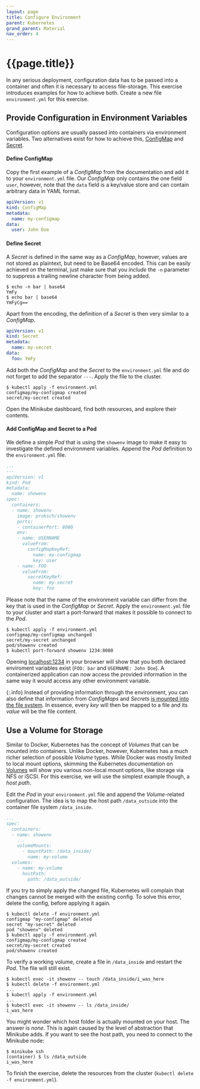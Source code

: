 ```yaml
---
layout: page
title: Configure Environment
parent: Kubernetes
grand_parent: Material
nav_order: 4
---
```


# {{page.title}}

In any serious deployment, configuration data has to be passed into a container and often it is necessary to access file-storage.
This exercise introduces examples for how to achieve both.
Create a new file `environment.yml` for this exercise.


## Provide Configuration in Environment Variables

Configuration options are usually passed into containers via environment variables.
Two alternatives exist for how to achieve this, [ConfigMap][k8s-configmap] and [Secret][k8s-secret].

[k8s-configmap]: https://kubernetes.io/docs/concepts/configuration/configmap/
[k8s-secret]: https://kubernetes.io/docs/concepts/configuration/secret/

#### Define ConfigMap

Copy the first example of a *ConfigMap* from the documentation and add it to your `environment.yml` file.
Our *ConfigMap* only contains the one field `user`, however, note that the `data` field is a key/value store and can contain arbitrary data in YAML format.

```yml
apiVersion: v1
kind: ConfigMap
metadata:
  name: my-configmap
data:
  user: John Doe
```

#### Define Secret

A *Secret* is defined in the same way as a *ConfigMap*, however, values are not stored as plaintext, but need to be Base64 encoded.
This can be easily achieved on the terminal, just make sure that you *include* the `-n` parameter to suppress a trailing newline character from being added.

    $ echo -n bar | base64
    YmFy
    $ echo bar | base64
    YmFyCg==

Apart from the encoding, the definition of a *Secret* is then very similar to a *ConfigMap*.

```yml
apiVersion: v1
kind: Secret
metadata:
  name: my-secret
data:
  foo: YmFy
```

Add both the *ConfigMap* and the *Secret* to the `environment.yml` file and do not forget to add the separator `---`.
Apply the file to the cluster.

    $ kubectl apply -f environment.yml
    configmap/my-configmap created
    secret/my-secret created

Open the Minikube dashboard, find both resources, and explore their contents.


#### Add ConfigMap and Secret to a Pod

We define a simple *Pod* that is using the `showenv` image to make it easy to investigate the defined environment variables.
Append the *Pod* definition to the `environment.yml` file.

```yml
...
---
apiVersion: v1
kind: Pod
metadata:
  name: showenv
spec:
  containers:
  - name: showenv
    image: proksch/showenv
    ports:
    - containerPort: 8080
    env:
    - name: USERNAME
      valueFrom:
        configMapKeyRef:
          name: my-configmap
          key: user
    - name: FOO
      valueFrom:
        secretKeyRef:
          name: my-secret
          key: foo
```

Please note that the name of the environment variable can differ from the key that is used in the *ConfigMap* or *Secret*.
Apply the `environment.yml` file to your cluster and start a port-forward that makes it possible to connect to the *Pod*.

    $ kubectl apply -f environment.yml
    configmap/my-configmap unchanged
    secret/my-secret unchanged
    pod/showenv created
    $ kubectl port-forward showenv 1234:8080

Opening [localhost:1234](http://localhost:1234/) in your browser will show that you both declared enviroment variables exist (`FOO: bar` and `USERNAME: John Doe`).
A containerized application can now access the provided information in the same way it would access any other environment variable.

{:.info}
Instead of providing information through the environment, you can also define that information from *ConfigMaps* and *Secrets* [is mounted into the file system][k8s-secretmounts].
In essence, every *key* will then be mapped to a file and its *value* will be the file content.


[k8s-secretmounts]: https://kubernetes.io/docs/concepts/configuration/secret/#use-case-dotfiles-in-a-secret-volume


## Use a Volume for Storage

Similar to Docker, Kubernetes has the concept of *Volumes* that can be mounted into containers.
Unlike Docker, however, Kubernetes has a much richer selection of possible *Volume* types.
While Docker was mostly limited to local mount options, skimming the Kubernetes documentation on [Volumes][k8s-volumes] will show you various non-local mount options, like storage via NFS or iSCSI.
For this exercise, we will use the simplest example though, a *host path*.

[k8s-volumes]: https://kubernetes.io/docs/concepts/storage/volumes/

Edit the *Pod* in your `environment.yml` file and append the *Volume*-related configuration.
The idea is to map the host path `/data_outside` into the container file system `/data_inside`.

```yml
...
spec:
  containers:
  - name: showenv
    ...
    volumeMounts:
      - mountPath: /data_inside/
        name: my-volume
  volumes:
    - name: my-volume
      hostPath:
        path: /data_outside/

```

If you try to simply apply the changed file, Kubernetes will complain that changes cannot be merged with the existing config.
To solve this error, delete the config, before applying it again.

    $ kubectl delete -f environment.yml
    configmap "my-configmap" deleted
    secret "my-secret" deleted
    pod "showenv" deleted
    $ kubectl apply -f environment.yml
    configmap/my-configmap created
    secret/my-secret created
    pod/showenv created

To verify a working volume, create a file in `/data_inside` and restart the *Pod*.
The file will still exist.

    $ kubectl exec -it showenv -- touch /data_inside/i_was_here
    $ kubectl delete -f environment.yml
    ...
    $ kubectl apply -f environment.yml
    ...
    $ kubectl exec -it showenv -- ls /data_inside/
    i_was_here

You might wonder which host folder is actually mounted on your host.
The answer is *none*.
This is again caused by the level of abstraction that Minikube adds.
If you want to see the host path, you need to connect to the Minikube node:

    $ minikube ssh
    (container) $ ls /data_outside
    i_was_here


To finish the exercise, delete the resources from the cluster (`kubectl delete -f environment.yml`).




